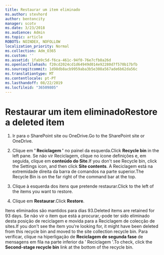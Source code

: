 ```yaml
---
title: Restaurar um item eliminado
ms.author: stevhord
author: bentoncity
manager: scotv
ms.date: 3/23/2018
ms.audience: Admin
ms.topic: article
ROBOTS: NOINDEX, NOFOLLOW
localization_priority: Normal
ms.collection: Adm_O365
ms.custom: ''
ms.assetid: 1fab9c5d-f6ca-461c-94f0-76e7cfb8a26d
ms.openlocfilehash: f20cd2024cd1d64949d014e92280d7f570b17bfb
ms.sourcegitcommit: 1d98db8acb9959aba3b5e308a567ade6b62da56c
ms.translationtype: MT
ms.contentlocale: pt-PT
ms.lasthandoff: 08/22/2019
ms.locfileid: "36509805"
---
```

# <a name="restore-a-deleted-item"></a><span data-ttu-id="6732a-102">Restaurar um item eliminado</span><span class="sxs-lookup"><span data-stu-id="6732a-102">Restore a deleted item</span></span>

1. <span data-ttu-id="6732a-103">Ir para o SharePoint site ou OneDrive.</span><span class="sxs-lookup"><span data-stu-id="6732a-103">Go to the SharePoint site or OneDrive.</span></span>
    
2. <span data-ttu-id="6732a-104">Clique em **' Reciclagem '** no painel da esquerda.</span><span class="sxs-lookup"><span data-stu-id="6732a-104">Click **Recycle bin** in the left pane.</span></span> <span data-ttu-id="6732a-105">Se não vir Reciclagem, clique no ícone definições e, em seguida, clique em **conteúdo do Site**.</span><span class="sxs-lookup"><span data-stu-id="6732a-105">If you don't see Recycle bin, click the Settings icon, and then click **Site contents**.</span></span> <span data-ttu-id="6732a-106">A Reciclagem está na extremidade direita da barra de comandos na parte superior.</span><span class="sxs-lookup"><span data-stu-id="6732a-106">The Recycle Bin is on the far right of the command bar at the top.</span></span>
    
3. <span data-ttu-id="6732a-107">Clique à esquerda dos itens que pretende restaurar.</span><span class="sxs-lookup"><span data-stu-id="6732a-107">Click to the left of the items you want to restore.</span></span>
    
4. <span data-ttu-id="6732a-108">Clique em **Restaurar**.</span><span class="sxs-lookup"><span data-stu-id="6732a-108">Click **Restore**.</span></span>
    
<span data-ttu-id="6732a-109">Itens eliminados são mantidos para dias 93.</span><span class="sxs-lookup"><span data-stu-id="6732a-109">Deleted items are retained for 93 days.</span></span> <span data-ttu-id="6732a-110">Se não vir o item que está a procurar,-pode ter sido eliminado desta posição de reciclagem e movida para a Reciclagem de colecção de sites.</span><span class="sxs-lookup"><span data-stu-id="6732a-110">If you don't see the item you're looking for, it might have been deleted from this recycle bin and moved to the site collection recycle bin.</span></span> <span data-ttu-id="6732a-111">Para verificar, clique na hiperligação de **Reciclagem de segunda fase** de mensagens em fila na parte inferior da ' Reciclagem '.</span><span class="sxs-lookup"><span data-stu-id="6732a-111">To check, click the **Second-stage recycle bin** link at the bottom of the recycle bin.</span></span> 
  

